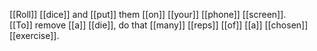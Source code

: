 [[Roll]] [[dice]] and [[put]] them [[on]] [[your]] [[phone]] [[screen]].  
[[To]] remove [[a]] [[die]], do that [[many]] [[reps]] [[of]] [[a]] [[chosen]] [[exercise]].